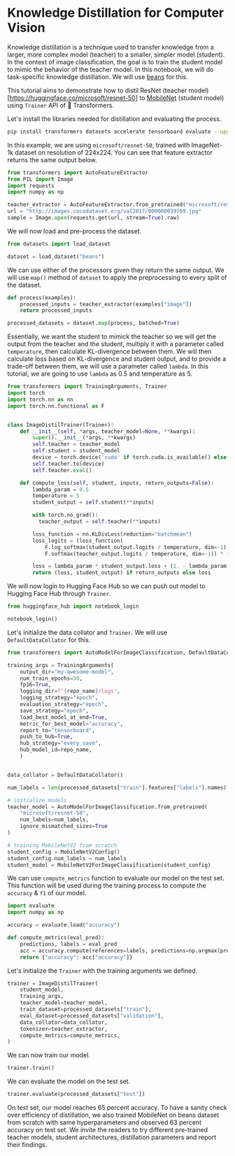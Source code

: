 <!--Copyright 2023 The HuggingFace Team. All rights reserved.

Licensed under the Apache License, Version 2.0 (the "License"); you may not use this file except in compliance with
the License. You may obtain a copy of the License at

http://www.apache.org/licenses/LICENSE-2.0

Unless required by applicable law or agreed to in writing, software distributed under the License is distributed on
an "AS IS" BASIS, WITHOUT WARRANTIES OR CONDITIONS OF ANY KIND, either express or implied. See the License for the
specific language governing permissions and limitations under the License.

⚠️ Note that this file is in Markdown but contain specific syntax for our doc-builder (similar to MDX) that may not be
rendered properly in your Markdown viewer.

-->
# Knowledge Distillation for Computer Vision

Knowledge distillation is a technique used to transfer knowledge from a larger, more complex model (teacher) to a smaller, simpler model (student). In the context of image classification, the goal is to train the student model to mimic the behavior of the teacher model. In this notebook, we will do task-specific knowledge distillation. We will use [beans](https://huggingface.co/datasets/beans) for this.

This tutorial aims to demonstrate how to distil ResNet (teacher model)[https://huggingface.co/microsoft/resnet-50] to [MobileNet](https://huggingface.co/google/mobilenet_v2_1.4_224) (student model) using `Trainer` API of 🤗 Transformers.

Let's install the libraries needed for distillation and evaluating the process. 

```bash
pip install transformers datasets accelerate tensorboard evaluate --upgrade
```

In this example, we are using `microsoft/resnet-50`, trained with ImageNet-1k dataset on resolution of 224x224. You can see that feature extractor returns the same output below.

```python
from transformers import AutoFeatureExtractor
from PIL import Image
import requests
import numpy as np

teacher_extractor = AutoFeatureExtractor.from_pretrained("microsoft/resnet-50")
url = "http://images.cocodataset.org/val2017/000000039769.jpg"
sample = Image.open(requests.get(url, stream=True).raw)
```

We will now load and pre-process the dataset. 

```python
from datasets import load_dataset

dataset = load_dataset("beans")
```

We can use either of the processors given they return the same output. We will use `map()` method of `dataset` to apply the preprocessing to every split of the dataset.

```python
def process(examples):
    processed_inputs = teacher_extractor(examples["image"])
    return processed_inputs

processed_datasets = dataset.map(process, batched=True)
```

Essentially, we want the student to mimick the teacher so we will get the output from the teacher and the student, multiply it with a parameter called `temperature`, then calculate KL-divergence between them. We will then calculate loss based on KL-divergence and student output, and to provide a trade-off between them, we will use a parameter called `lambda`. In this tutorial, we are going to use `lambda` as 0.5 and temperature as 5.


```python
from transformers import TrainingArguments, Trainer
import torch
import torch.nn as nn
import torch.nn.functional as F


class ImageDistilTrainer(Trainer):
    def __init__(self, *args, teacher_model=None, **kwargs):
        super().__init__(*args, **kwargs)
        self.teacher = teacher_model
        self.student = student_model
        device = torch.device('cuda' if torch.cuda.is_available() else 'cpu')
        self.teacher.to(device)
        self.teacher.eval()

    def compute_loss(self, student, inputs, return_outputs=False):
        lambda_param = 0.5
        temperature = 5
        student_output = self.student(**inputs)

        with torch.no_grad():
          teacher_output = self.teacher(**inputs)

        loss_function = nn.KLDivLoss(reduction="batchmean")
        loss_logits = (loss_function(
            F.log_softmax(student_output.logits / temperature, dim=-1),
            F.softmax(teacher_output.logits / temperature, dim=-1)) * (temperature ** 2))

        loss = lambda_param * student_output.loss + (1. - lambda_param) * loss_logits
        return (loss, student_output) if return_outputs else loss
```

We will now login to Hugging Face Hub so we can push out model to Hugging Face Hub through `Trainer`. 

```python
from huggingface_hub import notebook_login

notebook_login()
```

Let's initialize the data collator and `Trainer`. We will use `DefaultDataCollator` for this. 

```python
from transformers import AutoModelForImageClassification, DefaultDataCollator, MobileNetV2Config, MobileNetV2ForImageClassification

training_args = TrainingArguments(
    output_dir="my-awesome-model",
    num_train_epochs=30,
    fp16=True,
    logging_dir=f"{repo_name}/logs",
    logging_strategy="epoch",
    evaluation_strategy="epoch",
    save_strategy="epoch",
    load_best_model_at_end=True,
    metric_for_best_model="accuracy",
    report_to="tensorboard",
    push_to_hub=True,
    hub_strategy="every_save",
    hub_model_id=repo_name,
    )


data_collator = DefaultDataCollator()

num_labels = len(processed_datasets["train"].features["labels"].names)

# initialize models
teacher_model = AutoModelForImageClassification.from_pretrained(
    "microsoft/resnet-50",
    num_labels=num_labels,
    ignore_mismatched_sizes=True
)

# training MobileNetV2 from scratch
student_config = MobileNetV2Config()
student_config.num_labels = num_labels
student_model = MobileNetV2ForImageClassification(student_config)
```

We can use `compute_metrics` function to evaluate our model on the test set. This function will be used during the training process to compute the `accuracy` & `f1` of our model.

```python
import evaluate
import numpy as np

accuracy = evaluate.load("accuracy")

def compute_metrics(eval_pred):
    predictions, labels = eval_pred
    acc = accuracy.compute(references=labels, predictions=np.argmax(predictions, axis=1))
    return {"accuracy": acc["accuracy"]}
```

Let's initialize the `Trainer` with the training arguments we defined. 

```python
trainer = ImageDistilTrainer(
    student_model,
    training_args,
    teacher_model=teacher_model,
    train_dataset=processed_datasets["train"],
    eval_dataset=processed_datasets["validation"],
    data_collator=data_collator,
    tokenizer=teacher_extractor,
    compute_metrics=compute_metrics,
)
```

We can now train our model.

```python
trainer.train()
```

We can evaluate the model on the test set.

```python
trainer.evaluate(processed_datasets["test"])
```

On test set, our model reaches 65 percent accuracy. To have a sanity check over efficiency of distillation, we also trained MobileNet on beans dataset from scratch with same hyperparameters and observed 63 percent accuracy on test set. We invite the readers to try different pre-trained teacher models, student architectures, distillation parameters and report their findings.
